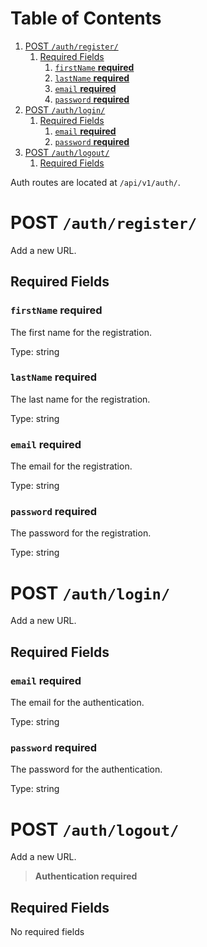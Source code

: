
# Table of Contents

1.  [POST  `/auth/register/`](#register)
    1.  [Required Fields](#orgbbffc34)
        1.  [`firstName` **required**](#org2e1f3f0)
        2.  [`lastName` **required**](#orgcb1d974)
        3.  [`email` **required**](#org09ca9e1)
        4.  [`password` **required**](#org1d7eb49)
2.  [POST  `/auth/login/`](#login)
    1.  [Required Fields](#org4222e40)
        1.  [`email` **required**](#orgadf28ad)
        2.  [`password` **required**](#orgc336d0e)
3.  [POST  `/auth/logout/`](#logout)
    1.  [Required Fields](#orgd99045a)

Auth routes are located at `/api/v1/auth/`.


<a id="register"></a>

# POST  `/auth/register/`

Add a new URL.


<a id="orgbbffc34"></a>

## Required Fields


<a id="org2e1f3f0"></a>

### `firstName` **required**

The first name for the registration.

Type: string


<a id="orgcb1d974"></a>

### `lastName` **required**

The last name for the registration.

Type: string


<a id="org09ca9e1"></a>

### `email` **required**

The email for the registration.

Type: string


<a id="org1d7eb49"></a>

### `password` **required**

The password for the registration.

Type: string


<a id="login"></a>

# POST  `/auth/login/`

Add a new URL.


<a id="org4222e40"></a>

## Required Fields


<a id="orgadf28ad"></a>

### `email` **required**

The email for the authentication.

Type: string


<a id="orgc336d0e"></a>

### `password` **required**

The password for the authentication.

Type: string


<a id="logout"></a>

# POST  `/auth/logout/`

Add a new URL.

> **Authentication required**


<a id="orgd99045a"></a>

## Required Fields

No required fields

